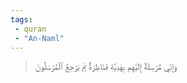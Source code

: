 ```yaml
---
tags: 
 - quran 
 - "An-Naml"
---
```


> وَإِنِّي مُرۡسِلَةٌ إِلَيۡهِم بِهَدِيَّةٖ فَنَاظِرَةُۢ بِمَ يَرۡجِعُ ٱلۡمُرۡسَلُونَ
